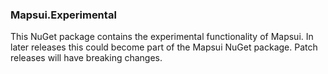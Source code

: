 ﻿### Mapsui.Experimental

This NuGet package contains the experimental functionality of Mapsui. In later 
releases this could become part of the Mapsui NuGet package. Patch releases 
will have breaking changes.
